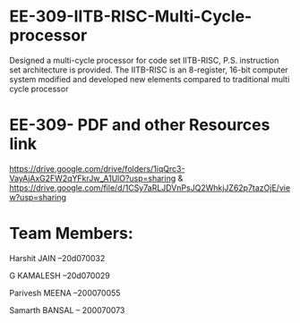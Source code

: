 # EE-309-IITB-RISC-Multi-Cycle-processor
Designed a multi-cycle processor for code set IITB-RISC, P.S. instruction set architecture is provided. The IITB-RISC is an 8-register, 16-bit computer system modified and developed new elements compared to traditional multi cycle processor

# EE-309- PDF and other Resources link
https://drive.google.com/drive/folders/1iqQrc3-VayAjAxG2FW2qYFkrJw_A1UlO?usp=sharing
&
https://drive.google.com/file/d/1CSy7aRLJDVnPsJQ2WhkjJZ62p7tazOjE/view?usp=sharing

# Team Members:
Harshit JAIN –20d070032 

G KAMALESH –20d070029 

Parivesh MEENA –200070055 

Samarth BANSAL – 200070073 

